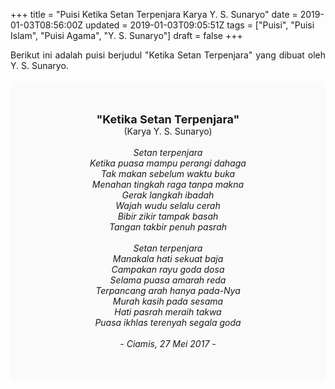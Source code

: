 +++
title = "Puisi Ketika Setan Terpenjara Karya Y. S. Sunaryo"
date = 2019-01-03T08:56:00Z
updated = 2019-01-03T09:05:51Z
tags = ["Puisi", "Puisi Islam", "Puisi Agama", "Y. S. Sunaryo"]
draft = false
+++

<div dir="ltr" style="text-align: left;" trbidi="on"><div style="text-align: justify;">Berikut ini adalah puisi berjudul "Ketika Setan Terpenjara" yang dibuat oleh Y. S. Sunaryo.</div><br /><div style="background: #FAFAFA; font-size: 14px; height: auto; margin: 0 auto; padding: 50px; text-align: center; width: auto;"><span style="font-size: 18px;"><b>"Ketika Setan Terpenjara"</b></span><br />(Karya Y. S. Sunaryo)<br /><br /><i>Setan terpenjara<br />Ketika puasa mampu perangi dahaga<br />Tak makan sebelum waktu buka<br />Menahan tingkah raga tanpa makna<br />Gerak langkah ibadah<br />Wajah wudu selalu cerah<br />Bibir zikir tampak basah<br />Tangan takbir penuh pasrah<br /><br />Setan terpenjara<br />Manakala hati sekuat baja<br />Campakan rayu goda dosa<br />Selama puasa amarah reda<br />Terpancang arah hanya pada-Nya<br />Murah kasih pada sesama<br />Hati pasrah meraih takwa<br />Puasa ikhlas terenyah segala goda<br /><br />- Ciamis, 27 Mei 2017 -</i> </div></div>
